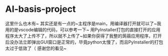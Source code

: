 # AI-basis-project
这里什么也木有~
其实还是有一点的~主程序是main，用编译器打开就可以了~我用的是vscode编辑的代码，可以参考一下~
用PyInstaller打包的直接打开的应用程序太大了上传不了，所以就不上传了~如果你获得了我整的蒟蒻应用程序，打开后没办法立即弹出GUI窗口是正常的，毕竟python太慢了，而且PyInstaller的打包太过于低效了（
感谢您的看见~
